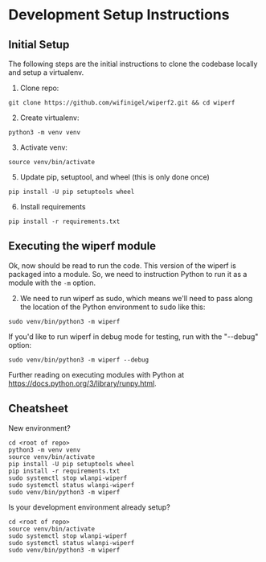 # Development Setup Instructions

## Initial Setup

The following steps are the initial instructions to clone the codebase locally and setup a virtualenv.

1. Clone repo:

```
git clone https://github.com/wifinigel/wiperf2.git && cd wiperf
```

2. Create virtualenv:

```
python3 -m venv venv
```

3. Activate venv:

```
source venv/bin/activate
```

5. Update pip, setuptool, and wheel (this is only done once)

```
pip install -U pip setuptools wheel
```

6. Install requirements

```
pip install -r requirements.txt
```

## Executing the wiperf module

Ok, now should be read to run the code. This version of the wiperf is packaged into a module. So, we need to instruction Python to run it as a module with the `-m` option.

2. We need to run wiperf as sudo, which means we'll need to pass along the location of the Python environment to sudo like this:

```
sudo venv/bin/python3 -m wiperf
```

If you'd like to run wiperf in debug mode for testing, run with the "--debug" option:

```
sudo venv/bin/python3 -m wiperf --debug
```

Further reading on executing modules with Python at <https://docs.python.org/3/library/runpy.html>.

## Cheatsheet

New environment?

```
cd <root of repo>
python3 -m venv venv
source venv/bin/activate
pip install -U pip setuptools wheel
pip install -r requirements.txt
sudo systemctl stop wlanpi-wiperf
sudo systemctl status wlanpi-wiperf
sudo venv/bin/python3 -m wiperf
```

Is your development environment already setup?

```
cd <root of repo>
source venv/bin/activate
sudo systemctl stop wlanpi-wiperf
sudo systemctl status wlanpi-wiperf
sudo venv/bin/python3 -m wiperf
```